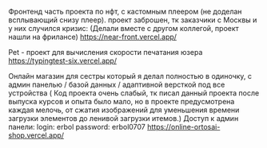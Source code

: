 Фронтенд часть проекта по нфт, с кастомным плеером (не доделан всплывающий снизу плеер). проект заброшен, тк заказчики с Москвы и у них случился кризис: 
(Делали вместе с другом коллегой, проект нашли на фрилансе)
https://near-front.vercel.app/


Pet - проект для вычисления скорости печатания юзера
https://typingtest-six.vercel.app/

Онлайн магазин для сестры который я делал полностью в одиночку, с админ панелью / базой данных / адаптивной версткой под все устройства
( Код проекта очень слабый, тк писал данный проекта после выпуска курсов и опыта было мало, но в проекте предусмотрена каждая мелочь, от сжатия изображений для уменьшения времени загрузки элементов до ленивой загрузки итемов.)
Доступ к админ панели:
login: erbol
password: erbol0707
https://online-ortosai-shop.vercel.app/
